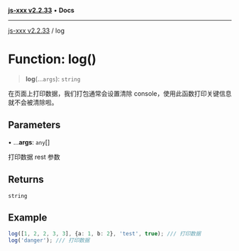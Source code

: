 [**js-xxx v2.2.33**](../README.md) • **Docs**

***

[js-xxx v2.2.33](../README.md) / log

# Function: log()

> **log**(...`args`): `string`

在页面上打印数据，我们打包通常会设置清除 console，使用此函数打印关键信息就不会被清除啦。

## Parameters

• ...**args**: `any`[]

打印数据 rest 参数

## Returns

`string`

## Example

```ts
log([1, 2, 2, 3, 3], {a: 1, b: 2}, 'test', true); /// 打印数据
log('danger'); /// 打印数据
```
